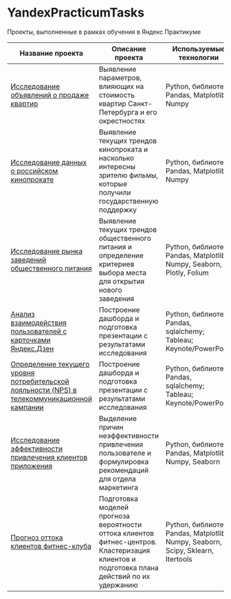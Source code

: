 # YandexPracticumTasks
Проекты, выполненные в рамках обучения в Яндекс Практикуме 

| Название проекта | Описание проекта | Используемые технологии 
| --- | --- | --- |
| [Исследование объявлений о продаже квартир](https://github.com/NataliaSolntseva/YandexPracticumTasks/tree/main/Real%20estate%20market%20research) | Выявление параметров, влияющих на стоимость квартир Санкт-Петербурга и его окрестностях | Python, библиотеки Pandas, Matplotlib, Numpy |
| [Исследование данных о российском кинопрокате](https://github.com/NataliaSolntseva/YandexPracticumTasks/tree/0f0d06e1abaf4c123529db9407c95649a718ca6f/RF%20Cinema%20Research) | Выявление текущих трендов кинопроката и насколько интересны зрителю фильмы, которые получили государственную поддержку | Python, библиотеки Pandas, Matplotlib, Numpy |
| [Исследование рынка заведений общественного питания](https://github.com/NataliaSolntseva/YandexPracticumTasks/tree/809e398cba38e08fe4fa39bca803b7436bc5785d/Catering%20market%20research)| Выявление текущих трендов общественного питания и определение критериев выбора места для открытия нового заведения | Python, библиотеки Pandas, Matplotlib, Numpy, Seaborn, Plotly, Folium |
| [Анализ взаимодействия пользователей с карточками Яндекс.Дзен](https://github.com/NataliaSolntseva/YandexPracticumTasks/tree/2056747d196aae4199b209c64ca7149a259da56b/Yandex%20Gen%20Research) | Построение дашборда и подготовка презентации с результатами исследования | Python, библиотеки Pandas, sqlalchemy; Tableau; Keynote/PowerPoint |
| [Определение текущего уровня потребительской лояльности (NPS) в телекоммуникационной кампании](https://github.com/NataliaSolntseva/YandexPracticumTasks/tree/073fd05c993dcd22c709a17fd24df1268ac12fa9/NPS%20Telecom%20Research) | Построение дашборда и подготовка презентации с результатами исследования | Python, библиотеки Pandas, sqlalchemy; Tableau; Keynote/PowerPoint |
| [Исследование эффективности привлечения клиентов приложения](https://github.com/NataliaSolntseva/YandexPracticumTasks/tree/3a8f512bea9b7d2c54616d35e05af12fccd902b6/Attraction%20Eff%20Research) | Выделение причин неэффективности привлечения пользователе и формулировка рекомендаций для отдела маркетинга | Python, библиотеки Pandas, Matplotlib, Numpy, Seaborn |
| [Прогноз оттока клиентов фитнес-клуба](https://github.com/NataliaSolntseva/YandexPracticumTasks/tree/32a17505b4610e2de263cc1c32d114f1e842e41b/Fitness%20club%20customer%20churn%20forecast) | Подготовка моделей прогноза вероятности оттока клиентов фитнес-центров. Кластеризация клиентов и подготовка плана действий по их удержанию | Python, библиотеки Pandas, Matplotlib, Numpy, Seaborn, Scipy, Sklearn, Itertools |
